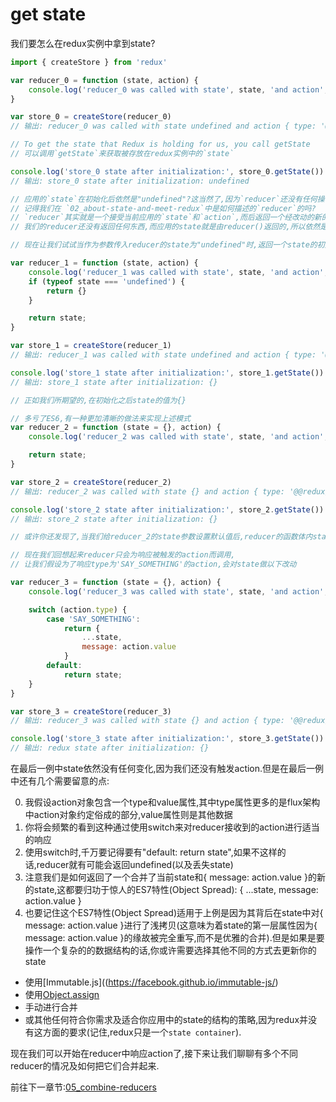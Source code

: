 # get state

我们要怎么在redux实例中拿到state?

```js
import { createStore } from 'redux'

var reducer_0 = function (state, action) {
    console.log('reducer_0 was called with state', state, 'and action', action)
}

var store_0 = createStore(reducer_0)
// 输出: reducer_0 was called with state undefined and action { type: '@@redux/INIT' }

// To get the state that Redux is holding for us, you call getState
// 可以调用`getState`来获取被存放在redux实例中的`state`

console.log('store_0 state after initialization:', store_0.getState())
// 输出: store_0 state after initialization: undefined

// 应用的`state`在初始化后依然是"undefined"?这当然了,因为`reducer`还没有任何操作,
// 记得我们在 `02_about-state-and-meet-redux`中是如何描述的`reducer`的吗?
// `reducer`其实就是一个接受当前应用的`state`和`action`,而后返回一个经改动的新的`state`的函数
// 我们的reducer还没有返回任何东西,而应用的state就是由reducer()返回的,所以依然是"undefined"

// 现在让我们试试当作为参数传入reducer的state为"undefined"时,返回一个state的初始值给应用

var reducer_1 = function (state, action) {
    console.log('reducer_1 was called with state', state, 'and action', action)
    if (typeof state === 'undefined') {
        return {}
    }

    return state;
}

var store_1 = createStore(reducer_1)
// 输出: reducer_1 was called with state undefined and action { type: '@@redux/INIT' }

console.log('store_1 state after initialization:', store_1.getState())
// 输出: store_1 state after initialization: {}

// 正如我们所期望的,在初始化之后state的值为{}

// 多亏了ES6,有一种更加清晰的做法来实现上述模式
var reducer_2 = function (state = {}, action) {
    console.log('reducer_2 was called with state', state, 'and action', action)

    return state;
}

var store_2 = createStore(reducer_2)
// 输出: reducer_2 was called with state {} and action { type: '@@redux/INIT' }

console.log('store_2 state after initialization:', store_2.getState())
// 输出: store_2 state after initialization: {}

// 或许你还发现了,当我们给reducer_2的state参数设置默认值后,reducer的函数体内state将不会在是"undefined"

// 现在我们回想起来reducer只会为响应被触发的action而调用,
// 让我们假设为了响应type为'SAY_SOMETHING'的action,会对state做以下改动

var reducer_3 = function (state = {}, action) {
    console.log('reducer_3 was called with state', state, 'and action', action)

    switch (action.type) {
        case 'SAY_SOMETHING':
            return {
                ...state,
                message: action.value
            }
        default:
            return state;
    }
}

var store_3 = createStore(reducer_3)
// 输出: reducer_3 was called with state {} and action { type: '@@redux/INIT' }

console.log('store_3 state after initialization:', store_3.getState())
// 输出: redux state after initialization: {}

```

在最后一例中state依然没有任何变化,因为我们还没有触发action.但是在最后一例中还有几个需要留意的点:

0. 我假设action对象包含一个type和value属性,其中type属性更多的是flux架构中action对象约定俗成的部分,value属性则是其他数据
1. 你将会频繁的看到这种通过使用switch来对reducer接收到的action进行适当的响应
2. 使用switch时,千万要记得要有"default: return state",如果不这样的话,reducer就有可能会返回undefined(以及丢失state)
3. 注意我们是如何返回了一个合并了当前state和{ message: action.value }的新的state,这都要归功于惊人的ES7特性(Object Spread): { ...state, message: action.value }
4. 也要记住这个ES7特性(Object Spread)适用于上例是因为其背后在state中对{ message: action.value }进行了浅拷贝(这意味为着state的第一层属性因为{ message: action.value }的缘故被完全重写,而不是优雅的合并).但是如果是要操作一个复杂的的数据结构的话,你或许需要选择其他不同的方式去更新你的state
  - 使用[Immutable.js]((https://facebook.github.io/immutable-js/)
  - 使用[Object.assign](https://developer.mozilla.org/en-US/docs/Web/JavaScript/Reference/Global_Objects/Object/assign)
  - 手动进行合并
  - 或其他任何符合你需求及适合你应用中的state的结构的策略,因为redux并没有这方面的要求(记住,redux只是一个`state container`).

现在我们可以开始在reducer中响应action了,接下来让我们聊聊有多个不同reducer的情况及如何把它们合并起来.

前往下一章节:[05_combine-reducers]()
